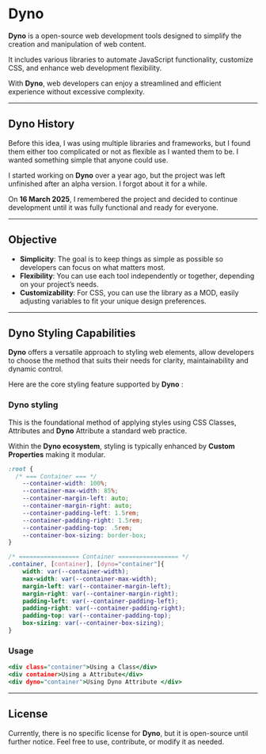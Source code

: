 # **Dyno**

**Dyno** is a open-source web development tools designed to simplify the creation and manipulation of web content. 

It includes various libraries to automate JavaScript functionality, customize CSS, and enhance web development flexibility. 

With **Dyno**, web developers can enjoy a streamlined and efficient experience without excessive complexity.

---

## **Dyno History**

Before this idea, I was using multiple libraries and frameworks, but I found them either too complicated or not as flexible as I wanted them to be. I wanted something simple that anyone could use.

I started working on **Dyno** over a year ago, but the project was left unfinished after an alpha version. I forgot about it for a while.

On **16 March 2025**, I remembered the project and decided to continue development until it was fully functional and ready for everyone. 

---

## **Objective**

- **Simplicity**: The goal is to keep things as simple as possible so developers can focus on what matters most.
- **Flexibility**: You can use each tool independently or together, depending on your project’s needs.
- **Customizability**: For CSS, you can use the library as a MOD, easily adjusting variables to fit your unique design preferences.

---
## Dyno Styling Capabilities

**Dyno** offers a versatile approach to styling web elements, allow developers to choose the method that suits their needs for clarity, maintainability and dynamic control.

Here are the core styling feature supported by **Dyno** :

### **Dyno styling**

This is the foundational method of applying styles using CSS Classes, Attributes  and **Dyno** Attribute a standard web practice. 

Within the **Dyno ecosystem**, styling is typically enhanced by **Custom Properties** making it modular.

```.css
:root {
  /* === Container === */
    --container-width: 100%;
    --container-max-width: 85%;
    --container-margin-left: auto;
    --container-margin-right: auto;
    --container-padding-left: 1.5rem;
    --container-padding-right: 1.5rem;
    --container-padding-top: .5rem;
    --container-box-sizing: border-box;
}

/* ================= Container ================= */
.container, [container], [dyno="container"]{
    width: var(--container-width);
    max-width: var(--container-max-width);
    margin-left: var(--container-margin-left);
    margin-right: var(--container-margin-right);
    padding-left: var(--container-padding-left);
    padding-right: var(--container-padding-right);
    padding-top: var(--container-padding-top);
    box-sizing: var(--container-box-sizing);
}
```

### Usage

```.html
<div class="container">Using a Class</div>
<div container>Using a Attribute</div>
<div dyno="container">Using Dyno Attribute </div>
```

---

## **License**

Currently, there is no specific license for **Dyno**, but it is open-source until further notice. Feel free to use, contribute, or modify it as needed.

